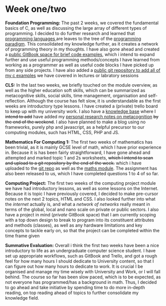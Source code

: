 # Week one/two

**Foundation Programming:** The past 2 weeks, we covered the fundamental basics of C, as well as discussing the large array of different types of programming. I decided to do further research and learned that [programming languages ](../../foundation-programming/types-and-range-of-programming-languages.md#range-of-programming-languages)are leaves to the tree of the [programming paradigm](../../foundation-programming/types-and-range-of-programming-languages.md#types-of-programming-languages). This consolidated my knowledge further, as it creates a network of programming theory in my thoughts. I have also gone ahead and created a [public GitBook space for brief code examples](https://adnantech.gitbook.io/code/), which i intend to expand further and use useful programming methods/concepts I have learned from working as a programmer as well as useful code blocks I have picked up from any side projects. I have also added a [public git repository to add all of my c examples](https://github.com/AdnanTech/UniversityOfSussex) we have covered in lectures or labratory sessions

**CLS:** In the last two weeks, we briefly touched on the module overview, as well as the higher education soft skills, which can be summarized as metacognitive skills, social skills, time management, organisation and self-reflection. Although the course has felt slow, it is understandable as the first weeks are introductory type lessons. I have created a \(private\) trello board to keep up with my university work. I also have a [knowledge base](https://app.gitbook.com/@adnanquisar/s/wiki/) where I ~~intend to add~~ have added my [personal research notes on metacognition](https://app.gitbook.com/@adnanquisar/s/wiki/neuroscience/metacognition) ~~by the end of the weekend~~. I also have planned to make a blog using no frameworks, purely php and javascript, as a helpful precursor to our computing modules, such has HTML, CSS, PHP and JS.

**Mathematics For Computing 1:** The first two weeks of mathematics has been trivial, as it is mainly GCSE level of math, which I have prior experience in. Because it is has been fairly straightforward, I have gone ahead and attempted and marked topic 1 and 2s worksheets, ~~which I intend to scan and upload to a git repository by the end of the week.~~ which i have uploaded to the [git repo](https://github.com/AdnanTech/maths-for-computing-worksheets) as well as the [maths module](../../mathematics-for-computing-1/). The assignment has also been released to us, which I have completed questions 1 to 4 of so far.

**Computing Project:** The first two weeks of the computing project module we have had introductory lessons, as well as some lessons on the Internet. Because it is topic I have previously covered, I decided to make pre-cursor notes on the next 2 topics, HTML and CSS. I also looked further into what the _internet_ actually is, and what a _network of networks_ really meant in terms of the global, local and nano scale on private or public sectors. I also have a project in mind \(_private_ GitBook space\) that I am currently scoping with a top down design to break to program into its constituent attributes and methods \(classes\), as well as any hardware limitations and key concepts to tackle early on, so that the project can be completed within the time frame given

**Summative Evaluation:** Overall i think the first two weeks have been a nice introductory to life as an undergraduate computer science student. I have set up appropriate workflows, such as GitBook and Trello, and got a rough feel for how many hours I should dedicate to University content, so that I can figure out how many hours to dedicate to work. It is crucial I be organised and manage my time wisely with University and Work, or I will fall behind. The course so far has been slow paced, which is to be expected, as not everyone has programmed/has a background in math. Thus, I decided to go ahead and take initiative by spending time to do more in-depth reading, on top reading ahead of topics to further consolidate my knowledge field.

